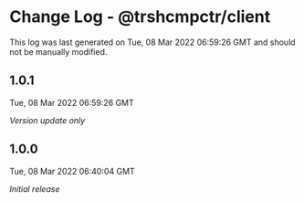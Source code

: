 # Change Log - @trshcmpctr/client

This log was last generated on Tue, 08 Mar 2022 06:59:26 GMT and should not be manually modified.

## 1.0.1
Tue, 08 Mar 2022 06:59:26 GMT

_Version update only_

## 1.0.0
Tue, 08 Mar 2022 06:40:04 GMT

_Initial release_

